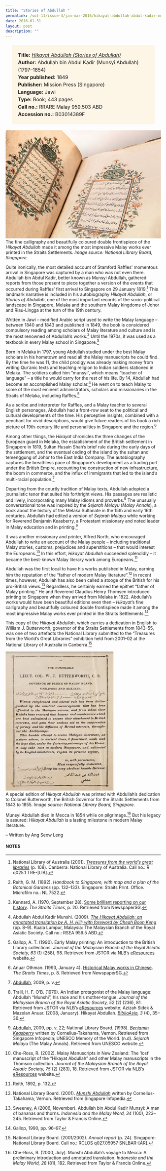 ```yaml
---
title: "Stories of Abdullah "
permalink: /vol-11/issue-4/jan-mar-2016/hikayat-abdullah-abdul-kadir-munsyi
date: 2016-01-31
layout: post
description: ""
---
```

<span style="background-colour: #fdf5e6; padding: 20px; margin: 20px; background:#fdf5e6; display:block; font-size:1rem; line-height:1.5rem;"> 
	<b>Title:</b> <a href="https://eresources.nlb.gov.sg/printheritage/detail/81c0b1e2-807f-433b-b9d1-500ab4d06e62.aspx"><i>Hikayat Abdullah (Stories of Abdullah)</i></a><br>
<b>Author:</b> Abdullah bin Abdul Kadir (Munsyi 
Abdullah) (1797–1854)<br>
<b>Year published:</b> 1849<br>
<b>Publisher:</b> Mission Press (Singapore)<br>
<b>Language:</b> Jawi<br>
<b>Type:</b> Book; 443 pages<br>
<b>Call no.:</b> RRARE Malay 959.503 ABD<br>
<b>Accession no.:</b> B03014389F
</span>

<img src="/images/vol-11-issue-4/stories-of-abdullah/Ab2.JPG">
<div style="background-color: white;">The fine calligraphy and beautifully coloured double frontispiece of the <i>Hikayat Abdullah</i> made it among the most impressive Malay works ever printed in the Straits Settlements. <i>Image source: National Library Board, Singapore.</i></div>

Quite ironically, the most detailed account of Stamford Raffles’ momentous arrival in Singapore was captured by a man who was not even there. Abdullah bin Abdul Kadir, better known as Munsyi Abdullah, gathered reports from those present to piece together a version of the events that occurred during Raffles’ first arrival to Singapore on 29 January 1819.[^1] This landmark narrative is included in his autobiography *Hikayat Abdullah*, or *Stories of Abdullah*, one of the most important records of the socio-political landscape in Singapore, Melaka and the southern Malay kingdoms of Johor and Riau-Lingga at the turn of the 19th century.

Written in Jawi – modified Arabic script used to write the Malay language – between 1840 and 1843 and published in 1849, the book is considered compulsory reading among scholars of Malay literature and culture and is the most renowned of Abdullah’s works.[^2] Until the 1970s, it was used as a textbook in every Malay school in Singapore.[^3]

Born in Melaka in 1797, young Abdullah studied under the best Malay scholars in his hometown and read all the Malay manuscripts he could find. By the time he was 11, the child prodigy was already making money from writing Qur’anic texts and teaching religion to Indian soldiers stationed in Melaka. The soldiers called him “munsyi”, which means “teacher of language” – a title he would carry for the rest of his life. By 14, Abdullah had become an accomplished Malay scholar.[^4] He went on to teach Malay to some of the most eminent administrators, scholars and missionaries in the Straits of Melaka, including Raffles.[^5]

As a scribe and interpreter for Raffles, and a Malay teacher to several English personages, Abdullah had a front-row seat to the political and cultural developments of the time. His perceptive insights, combined with a penchant for vivid descriptions, would give future readers of his book a rich picture of 19th-century life and personalities in Singapore and the region.[^6]

Among other things, the *Hikayat* chronicles the three changes of the European guard in Melaka, the establishment of the British settlement in Singapore in 1819, Sultan Husain Shah’s brief rule during the early days of the settlement, and the 
eventual ceding of the island by the sultan and temenggung of Johor to the East India Company. The autobiography captures the breathless pace of Singapore’s development as a trading port under the British Empire, recounting the construction of new infrastructure, the boom in commerce, and the influx of immigrants that led to the island’s multi-racial population.[^7]

Departing from the courtly tradition of Malay texts, Abdullah adopted a journalistic tenor that suited his forthright views. His passages are realistic and lively, incorporating many Malay idioms and proverbs.[^8] The unusually 
conversational tone was inspired by the *Sejarah Melayu* (*Malay Annals*), a book about the history of the Melaka Sultanate in the 
15th and early 16th centuries. Abdullah had edited a version of *Sejarah Melayu* while working for Reverend Benjamin Keasberry, a Protestant missionary and noted leader in Malay education and in printing.[^9]

It was another missionary and printer, Alfred North, who encouraged Abdullah to write an account of the Malay people – including traditional Malay stories, customs, prejudices and superstitions – that would interest the Europeans.[^10] In this effort, *Hikayat Abdullah* succeeded splendidly – it became the best-known Malay literary work among Europeans.[^11]

Abdullah was the first local to have his works published in Malay, earning him the reputation of the “father of modern Malay literature”.[^12] In recent times, however, Abdullah has also been called a stooge of the British for his pro-British 
views.[^13] Regardless, he certainly earned the epithet “father of Malay printing.” He and Reverend Claudius Henry Thomsen introduced printing to Singapore when they arrived from Melaka in 1822. Abdullah’s works would have been beautiful editions even then – *Hikayat*’s fine calligraphy and beautifully coloured double frontispiece made it among the most impressive Malay works ever printed in the Straits Settlements.[^14]

This copy of the *Hikayat Abdullah*, which carries a dedication in English to William J. Butterworth, governor of the Straits Settlements from 1843–55, was one of two artefacts the National Library submitted to the “Treasures from the World’s Great Libraries” exhibition held from 2001–02 at the National Library of Australia in Canberra.[^15]

<img style="width: 350px; height: 450px;" src="/images/vol-11-issue-4/stories-of-abdullah/Ab1.JPG">
<div style="background-color: white;">A special edition of <i>Hikayat Abdullah</i> was printed with Abdullah’s dedication to Colonel Butterworth, the British Governor for the Straits Settlements from 1843 to 1855. <i>Image source: National Library Board, Singapore.</i></div>

Munsyi Abdullah died in Mecca in 1854 while on pilgrimage.[^16] But his legacy is assured: *Hikayat Abdullah* is a lasting milestone in modern Malay literature.

– Written by Ang Seow Leng

#### **NOTES**
[^1]:National Library of Australia (2001). [*Treasures from the world’s great libraries*](http://eservice.nlb.gov.sg/item_holding_s.aspx?bid=10864294) (p. 108). Canberra: National Library of Australia. Call no.: R q025.1 TRE-[LIB].
[^2]:Reith, G. M. (1892). *Handbook to Singapore, with map and a plan of the Botanical Gardens* (pp. 132–133).  Singapore: Straits Print. Office. Microfilm no.: NL 7522.
[^3]:Kennard, A. (1970, September 28). [Some brilliant reporting on our history](http://eresources.nlb.gov.sg/newspapers/Digitised/Article/straitstimes19700928-1.2.119.aspx). *The Straits Times*, p. 20. Retrieved from NewspaperSG.
[^4]:Abdullah Abdul Kadir Munshi. (2009). [*The Hikayat Abdullah; an annotated translation by A. H. Hill; with foreword by Cheah Boon Keng*](http://eservice.nlb.gov.sg/item_holding_s.aspx?bid=13606908) (pp. 8–9). Kuala Lumpur, Malaysia: The Malaysian Branch of the Royal Asiatic Society. Call no.: RSEA 959.5 ABD.
[^5]:Gallop, A. T. (1990). Early Malay printing: An introduction to the British Library collections. *Journal of the Malaysian Branch of the Royal Asiatic Society, 63* (1) (258), 98. Retrieved from JSTOR via NLB’s [eResources](https://eresources.nlb.gov.sg/main) website.
[^6]:Anuar Othman. (1993, January 4). [Historical Malay works in Chinese](http://eresources.nlb.gov.sg/newspapers/Digitised/Article/straitstimes19930104-1.2.71.5.5.aspx). *The Straits Times*, p. 8. Retrieved from NewspaperSG.
[^7]:[Abdullah](http://eservice.nlb.gov.sg/item_holding_s.aspx?bid=13606908), 2009, p. v.
[^8]:Traill, H. F. O’B. (1979). An Indian protagonist of the Malay language: Abdullah “Munshi”, his race and his mother-tongue. *Journal of the Malaysian Branch of the Royal Asiatic Society, 52* (2) (236), 81. Retrieved from JSTOR via NLB’s [eResources](https://eresources.nlb.gov.sg/main) website; Azizah Sidek & Mazelan Anuar. (2008, January). Hikayat Abdullah. [*BiblioAsia*](https://biblioasia.nlb.gov.sg/all-issues/)*, 3* (4), 35–36.
[^9]:[Abdullah](http://eservice.nlb.gov.sg/item_holding_s.aspx?bid=13606908), 2009, pp. v, 22; National Library Board. (1998). [*Benjamin Keasberry*](http://eresources.nlb.gov.sg/infopedia/articles/SIP_781_2005-01-03.html) written by Cornelius-Takahama, Vernon. Retrieved from Singapore Infopedia; UNESCO Memory of the World. (n.d). *Sejarah Melayu* (The Malay Annals). Retrieved from UNESCO website.
[^10]:Che-Ross, R. (2002). Malay Manuscripts in New Zealand: The ‘lost’ manuscript of the “Hikayat Abdullah” and other Malay manuscripts in the Thomson collection. *Journal of the Malaysian Branch of the Royal Asiatic Society, 75* (2) (283), 18. Retrieved from JSTOR via NLB’s [eResources](https://eresources.nlb.gov.sg/main) website.
[^11]:Reith, 1892, p. 132.
[^12]:National Library Board. (2001). [*Munshi Abdullah*](http://eresources.nlb.gov.sg/infopedia/articles/SIP_503_2004-12-27.html) written by Cornelius-Takahama, Vernon. Retrieved from Singapore Infopedia.
[^13]:Sweeney, A (2006, November). Abdullah bin Abdul Kadir Munsyi: A man of bananas and thorns. *Indonesia and the Malay Word, 34* (100), 223–245. Retrieved from Taylor & Francis Online.
[^14]:Gallop, 1990, pp. 96–97.
[^15]:National Library Board. (2001/2002). *Annual report* (p. 24). Singapore: National Library Board. Call no.: RCLOS q027.05957 SNLBAR-[AR].
[^16]:Che-Ross, R. (2000, July). Munshi Abdullah’s voyage to Mecca: A preliminary introduction and annotated translation. *Indonesia and the Malay World, 28* (81), 182. Retrieved from Taylor & Francis Online.